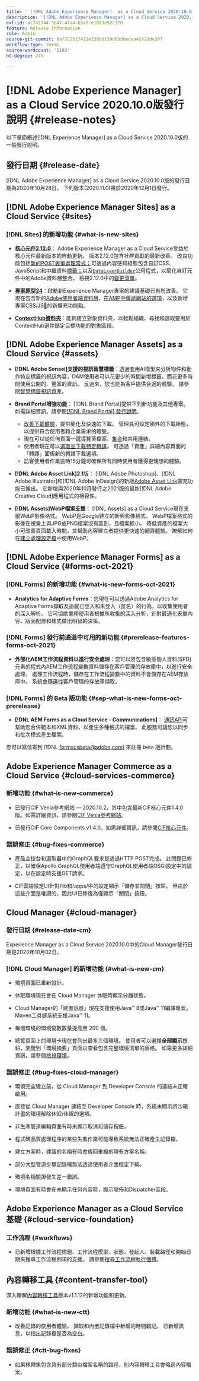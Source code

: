 ```yaml
---
title: ' [!DNL Adobe Experience Manager]  as a Cloud Service 2020.10.0 版發行說明。'
description: '[!DNL Adobe Experience Manager] as a Cloud Service 2020.10.0版發行說明。'
exl-id: ac741744-5b47-47a4-b5af-e1089e92c3f0
feature: Release Information
role: Admin
source-git-commit: 9af552b17421e320b6139d6bd6ecaa42428de397
workflow-type: tm+mt
source-wordcount: '1103'
ht-degree: 24%

---
```


# [!DNL Adobe Experience Manager] as a Cloud Service 2020.10.0版發行說明 {#release-notes}

以下章節概述[!DNL Experience Manager] as a Cloud Service 2020.10.0版的一般發行說明。

## 發行日期 {#release-date}

[!DNL Adobe Experience Manager] as a Cloud Service 2020.10.0版的發行日期為2020年10月28日。
下列版本(2020.11.0)將於2020年12月1日發行。

## [!DNL Adobe Experience Manager Sites] as a Cloud Service {#sites}

### [!DNL Sites] 的新增功能 {#what-is-new-sites}

* **[核心元件2.12.0](https://experienceleague.adobe.com/docs/experience-manager-core-components/using/introduction.html?lang=zh-Hant)**： Adobe Experience Manager as a Cloud Service受益於核心元件最新版本的自動更新。 版本2.12.0包含社群貢獻的最新改善。 改良功能包括[新的POST表單處理常式；](https://experienceleague.adobe.com/docs/experience-manager-core-components/using/components/forms/form-container.html?lang=zh-Hant#post-data)可透過內容感知組態包含自訂CSS、JavaScript和中繼資料[標籤；](https://experienceleague.adobe.com/docs/experience-manager-core-components/using/developing/including-clientlibs.html?lang=zh-Hant#context-aware-loading)以及[`DataLayerBuilder`](https://experienceleague.adobe.com/docs/experience-manager-core-components/using/developing/data-layer/integrations.html?lang=zh-Hant#enabling-custom-components)公用程式，以簡化自訂元件中的Adobe資料層整合。 檢視2.12.0中的[變更清單](https://github.com/adobe/aem-core-wcm-components/releases/tag/core.wcm.components.reactor-2.12.0)。

* **[專案原型24](https://experienceleague.adobe.com/docs/experience-manager-core-components/using/developing/archetype/overview.html?lang=zh-Hant)**：啟動新Experience Manager專案的建議基礎已有所改善。 它現在包含新的[Adobe使用者端資料層](https://experienceleague.adobe.com/docs/experience-manager-core-components/using/developing/data-layer/overview.html?lang=zh-Hant)、[在AMP中傳遞網站的選項](https://experienceleague.adobe.com/docs/experience-manager-core-components/using/developing/amp.html?lang=zh-Hant)，以及新增專案CSS/JS[&#128279;](https://experienceleague.adobe.com/docs/experience-manager-core-components/using/developing/including-clientlibs.html?lang=zh-Hant#context-aware-loading)的新擴充功能點。

* **[ContextHub資料夾](/help/sites-cloud/authoring/personalization/contexthub-segmentation.md#organizing-segments)**：能夠建立對象資料夾，以輕鬆組織、尋找和選取要用於ContextHub選件鎖定目標功能的對象區段。

## [!DNL Adobe Experience Manager Assets] as a Cloud Service {#assets}

* **[!DNL Adobe Sensei]支援的視訊智慧標籤**：透過套用AI模型來分析物件和動作特定標籤的視訊內容，DAM使用者可以花更少的時間新增標籤，而花更多時間使用公開的、豐富的資訊。 反過來，您也能為客戶提供合適的體驗。 請參閱[智慧標籤視訊資產](/help/assets/smart-tags-for-videos.md)。

* **Brand Portal增強功能**： [!DNL Brand Portal]提供下列新功能及其他專案。 如需詳細資訊，請參閱[[!DNL Brand Portal] 發行說明](https://experienceleague.adobe.com/docs/experience-manager-brand-portal/using/introduction/brand-portal-release-notes.html?lang=zh-Hant)。

   * [改善下載體驗](https://experienceleague.adobe.com/docs/experience-manager-brand-portal/using/download/brand-portal-download-assets.html?lang=zh-Hant)，提供簡化及快速的下載。 管理員可設定額外的下載組態，以提供符合使用者和企業需求的體驗。
   * 現在可以從任何頁面一鍵導覽至檔案、[集合](https://experienceleague.adobe.com/docs/experience-manager-brand-portal/using/share/brand-portal-share-collection.html?lang=zh-Hant)和共用連結。
   * 使用者現在可以[選取並下載特定轉譯](https://experienceleague.adobe.com/docs/experience-manager-brand-portal/using/download/brand-portal-download-assets.html?lang=zh-Hant#download-assets-from-asset-details-page)。 可透過「資產」詳細內容頁面的「轉譯」面板新的轉譯下載選項。
   * 訪客使用者作業逾時15分鐘可確保所有同時使用者獲得更理想的體驗。

* **[!DNL Adobe Asset Link]2.1**&#x200B;版： [!DNL Adobe Photoshop]、[!DNL Adobe Illustrator]和[!DNL Adobe InDesign]的新版[Adobe Asset Link](https://helpx.adobe.com/tw/enterprise/using/manage-assets-using-adobe-asset-link.html)擴充功能已推出。 它新增與2020年10月發行之2021版的最新[!DNL Adobe Creative Cloud]應用程式的相容性。

* **[!DNL Assets]WebP檔案支援**： [!DNL Assets] as a Cloud Service現在支援WebP影像格式。 WebP是Google建立的新興影像格式。 WebP檔案格式的影像在視覺上與JPG或PNG檔案沒有區別，且檔案較小。 降低資產的檔案大小可改善頁面載入時間，並幫助內容建立者提供更快速的網頁體驗。 瞭解如何在[建立處理設定檔](/help/assets/asset-microservices-configure-and-use.md#create-standard-profile)中使用WebP。

## [!DNL Adobe Experience Manager Forms] as a Cloud Service {#forms-oct-2021}

### [!DNL Forms] 的新增功能 {#what-is-new-forms-oct-2021}

* **Analytics for Adaptive Forms**：您現在可以透過Adobe Analytics for Adaptive Forms擷取及追蹤已登入和未登入（匿名）的行為，以收集使用者的深入解析。 它可協助業務使用者根據所收集的深入分析，針對最適化表單內容、版面配置和樣式做出明智的決策。

### [!DNL Forms] 發行前通道中可用的新功能 {#prerelease-features-forms-oct-2021}

* **外部化AEM工作流程資料以進行安全處理**：您可以將包含敏感個人資料(SPD)元素的程式內AEM工作流程變數資料儲存在客戶管理的存放庫中，以進行安全處理。 處理工作流程時，儲存在工作流程變數中的資料不會儲存在AEM存放庫中。 系統會隨選從客戶管理的存放庫擷取。

### [!DNL Forms] 的 Beta 版功能  {#sep-what-is-new-forms-oct-prerelease}

* **[!DNL AEM Forms as a Cloud Service - Communications]**： [通訊API](https://experienceleague.adobe.com/docs/experience-manager-cloud-service/content/forms/using-communications/aem-forms-cloud-service-communications.html?lang=zh-Hant)可幫助您合併範本和XML資料，以產生多種格式的檔案。 此服務可讓您以同步和批次模式產生檔案。

您可以寫信寄到 [!DNL formscsbeta@adobe.com] 來註冊 beta 版計劃。

## Adobe Experience Manager Commerce as a Cloud Service {#cloud-services-commerce}

### 新增功能 {#what-is-new-commerce}

* 已發行CIF Venia參考網站 — 2020.10.2，其中包含最新CIF核心元件1.4.0版。如需詳細資訊，請參閱[CIF Venia參考網站](https://github.com/adobe/aem-cif-guides-venia/releases/tag/venia-2020.10.2)。

* 已發行CIF Core Components v1.4.0。如需詳細資訊，請參閱[CIF核心元件](https://github.com/adobe/aem-core-cif-components/releases/tag/core-cif-components-reactor-1.4.0)。

### 錯誤修正 {#bug-fixes-commerce}

* 產品主控台和選取器中的GraphQL要求是透過HTTP POST完成。 此問題已修正，以確保Apollo GraphQL使用者端遵守GraphQL使用者端OSGi設定中的設定，以在設定時支援GET請求。

* CIF雲端設定UI針對/lib和/apps/中的設定顯示「儲存並關閉」按鈕。 但由於這些介面是唯讀的，因此UI已修復為僅顯示「關閉」按鈕。

## Cloud Manager {#cloud-manager}

### 發行日期 {#release-date-cm}

Experience Manager as a Cloud Service 2020.10.0中的Cloud Manager發行日期是2020年10月02日。

### [!DNL Cloud Manager] 的新增功能 {#what-is-new-cm}

* 環境頁面已重新設計。

* 休眠環境現在會在 Cloud Manager 休眠時顯示分離狀態。

* Cloud Manager的「建置容器」現在支援使用Java™ 8或Java™ 11編譯專案。 Maven工具鏈系統支援Java™ 11。

* 每個環境的環境變數數量提高至 200 個。

* 總覽頁面上的環境卡現在會列出最多三個環境。 使用者可以選擇&#x200B;**全部顯示**&#x200B;按鈕，瀏覽到「環境摘要」頁面以查看包含完整環境清單的表格。
如需更多詳細資訊，請參閱[檢視環境](/help/implementing/cloud-manager/manage-environments.md#viewing-environment)。

### 錯誤修正 {#bug-fixes-cloud-manager}

* 環境完全建立前，從 Cloud Manager 到 Developer Console 的連結未正確啟用。

* 直接從 Cloud Manager 連結至 Developer Console 時，系統未顯示將沙箱計畫的環境解除休眠/休眠的選項。

* 非生產管道編輯頁面有時未顯示取消和儲存按鈕。

* 程式碼品質處理程序的某些失敗作業可能導致系統無法正確產生記錄檔。

* 建立方案時，建議的名稱有時會傳回重複的現有方案名稱。

* 部分大型管道步驟記錄檔無法透過使用者介面穩定下載。

* 環境名稱驗證發生差一錯誤。

* 環境頁面有時會在未顯示任何內容時，顯示發佈和Dispatcher區段。

## Adobe Experience Manager as a Cloud Service 基礎 {#cloud-service-foundation}

### 工作流程 {#workflows}

* 已新增根據工作流程標題、工作流程模型、狀態、發起人、裝載路徑和開始日期來搜尋工作流程例項的支援。 請參閱[搜尋工作流程執行個體](https://experienceleague.adobe.com/docs/experience-manager-cloud-service/sites/administering/workflows-administering.html?lang=zh-Hant)。

## 內容轉移工具 {#content-transfer-tool}

深入瞭解[內容轉移工具](https://experienceleague.adobe.com/docs/experience-manager-cloud-service/moving/cloud-migration/content-transfer-tool/overview-content-transfer-tool.html?lang=zh-Hant)版本v1.1.12的新增功能和更新。

### 新增功能 {#what-is-new-ctt}

* 改善記錄的使用者體驗。 擷取和內嵌記錄檔中新增的時間戳記。 已新增訊息，以指出記錄檔是否為空白。

### 錯誤修正 {#ctt-bug-fixes}

* 如果移轉集包含具有部分類似檔案名稱的路徑，則內容轉移工具會略過內容檔案。
